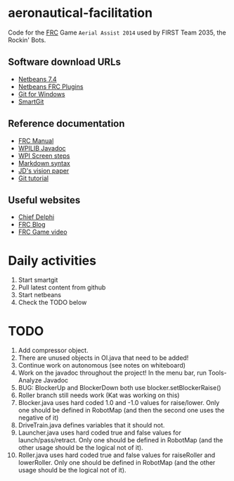 aeronautical-facilitation
=========================

Code for the [FRC][frc] Game `Aerial Assist 2014` used by FIRST Team 2035, the Rockin' Bots. 

Software download URLs
----------------------
* [Netbeans 7.4][netbeans]
* [Netbeans FRC Plugins][netbeansplugins] 
* [Git for Windows][git]
* [SmartGit][smartgit]

Reference documentation
-----------------------
* [FRC Manual][frcmanual]
* [WPILIB Javadoc][javadoc]
* [WPI Screen steps][wpiscreensteps]
* [Markdown syntax][markdown]
* [JD's vision paper][jdpaper]
* [Git tutorial][gittutorial]

Useful websites
---------------
* [Chief Delphi][chiefdelphi]
* [FRC Blog][frcblog]
* [FRC Game video][frcvideo]

[frc]: http://www.usfirst.org/roboticsprograms/frc
[frcmanual]: http://frc-manual.usfirst.org/
[frcblog]: http://www.usfirst.org/roboticsprograms/frc/blog
[frcvideo]: https://www.youtube.com/watch?v=oxp4dkMQ1Vo
[netbeans]: https://netbeans.org/
[netbeansplugins]: http://wpilib.screenstepslive.com/s/3120/m/7885/l/79405-installing-the-java-development-tools
[javascreenstep]: http://wpilib.screenstepslive.com/s/3120/m/7885/l/79405-installing-the-java-development-tools
[git]: http://msysgit.github.io/
[smartgit]: http://www.syntevo.com/smartgithg/
[chiefdelphi]: http://www.chiefdelphi.com/forums/portal.php
[frcmanual]: http://frc-manual.usfirst.org/
[frcblog]: http://www.usfirst.org/roboticsprograms/frc/blog
[javadoc]: http://www.wbrobotics.com/javadoc/edu/wpi/first/wpilibj/package-summary.html
[wpiscreensteps]: http://wpilib.screenstepslive.com/s/3120
[markdown]: http://daringfireball.net/projects/markdown/basics
[jdpaper]: http://www.chiefdelphi.com/media/papers/2854
[gittutorial]: http://try.github.io/levels/1/challenges/1

Daily activities
================
1. Start smartgit
1. Pull latest content from github
1. Start netbeans
1. Check the TODO below

TODO 
====

1. Add compressor object.  
1. There are unused objects in OI.java that need to be added!
1. Continue work on autonomous (see notes on whiteboard)
1. Work on the javadoc throughout the project!  In the menu bar, run Tools-Analyze Javadoc 
1. BUG: BlockerUp and BlockerDown both use blocker.setBlockerRaise()
1. Roller branch still needs work (Kat was working on this)
1. Blocker.java uses hard coded 1.0 and -1.0 values for raise/lower.  Only one should be defined in RobotMap (and then the second one uses the negative of it)
1. DriveTrain.java defines variables that it should not.
1. Launcher.java uses hard coded true and false values for launch/pass/retract.  Only one should be defined in RobotMap (and the other usage should be the logical not of it).
1. Roller.java uses hard coded true and false values for raiseRoller and lowerRoller.  Only one should be defined in RobotMap (and the other usage should be the logical not of it).

